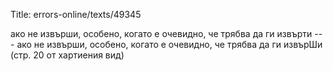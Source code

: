 Title: errors-online/texts/49345

ако не извърши, особено, когато е очевидно, че трябва да ги извърти --- ако не извърши, особено, когато е очевидно, че трябва да ги извърШи (стр. 20 от хартиения вид)
